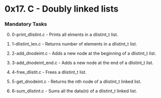 # 0x17. C - Doubly linked lists

### Mandatory Tasks

0. 0-print_dlistint.c - Prints all elments in a dlistint_t list.

1. 1-dlistint_len.c - Returns number of elements in a dlistint_t list.

2. 2-add_dnodeint.c - Adds a new node at the beginning of a dlistint_t list.

3. 3-add_dnodeint_end.c - Adds a new node at the end of a dlistint_t list.

4. 4-free_dlistit.c - Frees a dlistint_t list.

5. 5-get_dnodeint.c - Returns the nth node of a dlistint_t linked list.

6. 6-sum_dlistint.c - Sums all the data(n) of a dlistint_t linked list.
